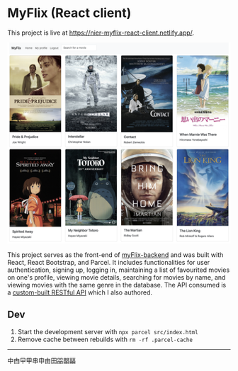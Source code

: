 # MyFlix (React client)

This project is live at https://nier-myflix-react-client.netlify.app/.

![Screenshot of live app](ReadMeImg.png)

This project serves as the front-end of [myFlix-backend](https://github.com/NIER-BIAN/myFlix-backend) and was built with React, React Bootstrap, and Parcel. It includes functionalities for user authentication, signing up, logging in, maintaining a list of favourited movies on one's profile, viewing movie details, searching for movies by name, and viewing movies with the same genre in the database. The API consumed is a [custom-built RESTful API](https://nier-myflix-backend-63a3c9fa7364.herokuapp.com/) which I also authored.

## Dev

1. Start the development server with `npx parcel src/index.html`
2. Remove cache between rebuilds with `rm -rf .parcel-cache`


---

中甴曱甲串申由田㗊𣊫㽬